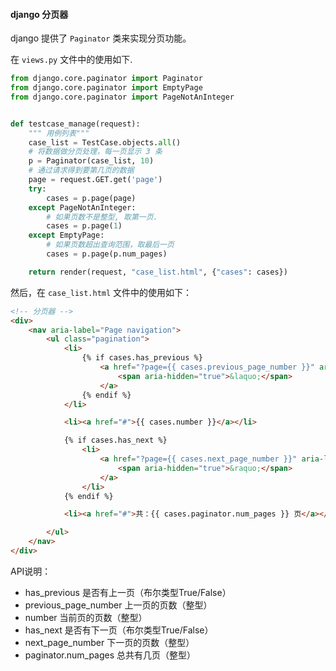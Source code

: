 
#### django 分页器

django 提供了 ``` Paginator ``` 类来实现分页功能。

在 ```views.py``` 文件中的使用如下.
```python
from django.core.paginator import Paginator  
from django.core.paginator import EmptyPage
from django.core.paginator import PageNotAnInteger


def testcase_manage(request):
    """ 用例列表"""
    case_list = TestCase.objects.all()
    # 将数据做分页处理，每一页显示 3 条
    p = Paginator(case_list, 10)
    # 通过请求得到要第几页的数据
    page = request.GET.get('page')
    try:
        cases = p.page(page)
    except PageNotAnInteger:
        # 如果页数不是整型, 取第一页.
        cases = p.page(1)
    except EmptyPage:
        # 如果页数超出查询范围，取最后一页
        cases = p.page(p.num_pages)

    return render(request, "case_list.html", {"cases": cases})

```

然后，在 ```case_list.html``` 文件中的使用如下：

```html
<!-- 分页器 -->
<div>
    <nav aria-label="Page navigation">
        <ul class="pagination">
            <li>
                {% if cases.has_previous %}
                    <a href="?page={{ cases.previous_page_number }}" aria-label="Previous">
                        <span aria-hidden="true">&laquo;</span>
                    </a>
                {% endif %}
            </li>

            <li><a href="#">{{ cases.number }}</a></li>

            {% if cases.has_next %}
                <li>
                    <a href="?page={{ cases.next_page_number }}" aria-label="Next">
                        <span aria-hidden="true">&raquo;</span>
                    </a>
                </li>
            {% endif %}

            <li><a href="#">共：{{ cases.paginator.num_pages }} 页</a></li>

        </ul>
    </nav>
</div>

```

API说明：

* has_previous 是否有上一页（布尔类型True/False）
* previous_page_number  上一页的页数（整型）
* number 当前页的页数（整型）
* has_next  是否有下一页（布尔类型True/False）
* next_page_number 下一页的页数（整型）
* paginator.num_pages 总共有几页（整型）